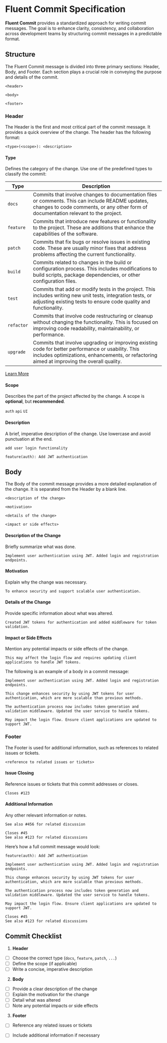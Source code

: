 # Fluent Commit Specification

**Fluent Commit** provides a standardized approach for writing commit messages. The goal is to enhance clarity,
consistency, and collaboration across development teams by structuring commit messages in a predictable format.

## Structure

The Fluent Commit message is divided into three primary sections: Header, Body, and Footer. Each section plays a crucial
role in conveying the purpose and details of the commit.

```
<header>

<body>

<footer>
```

### Header

The Header is the first and most critical part of the commit message. It provides a quick overview of the change. The
header has the following format:

```
<type>(<scope>): <description>
```

#### Type

Defines the category of the change. Use one of the predefined types to classify the commit:

| Type           | Description                                                                                                                                                                                      |
|----------------|--------------------------------------------------------------------------------------------------------------------------------------------------------------------------------------------------|
| ```docs```     | Commits that involve changes to documentation files or comments. This can include README updates, changes to code comments, or any other form of documentation relevant to the project.          |
| ```feature```  | Commits that introduce new features or functionality to the project. These are additions that enhance the capabilities of the software.                                                          |
| ```patch```    | Commits that fix bugs or resolve issues in existing code. These are usually minor fixes that address problems affecting the current functionality.                                               |
| ```build```    | Commits related to changes in the build or configuration process. This includes modifications to build scripts, package dependencies, or other configuration files.                              |
| ```test```     | Commits that add or modify tests in the project. This includes writing new unit tests, integration tests, or adjusting existing tests to ensure code quality and functionality.                  |
| ```refactor``` | Commits that involve code restructuring or cleanup without changing the functionality. This is focused on improving code readability, maintainability, or performance.                           |
| ```upgrade```  | Commits that involve upgrading or improving existing code for better performance or usability. This includes optimizations, enhancements, or refactoring aimed at improving the overall quality. |

[Learn More](COMMIT_TYPE_GUIDE)

#### Scope

Describes the part of the project affected by the change. A scope is **optional**, but **recommended**.

`auth` `api` `UI`

#### Description

A brief, imperative description of the change. Use lowercase and avoid punctuation at the end.

`add user login functionality`

```
feature(auth): Add JWT authentication
```

## Body

The Body of the commit message provides a more detailed explanation of the change. It is separated from the Header by a
blank line.

```
<description of the change>

<motivation>

<details of the change>

<impact or side effects>
```

#### Description of the Change

Briefly summarize what was done.

`Implement user authentication using JWT. Added login and registration endpoints.`

#### Motivation

Explain why the change was necessary.

`To enhance security and support scalable user authentication.`

#### Details of the Change

Provide specific information about what was altered.

`Created JWT tokens for authentication and added middleware for token validation.`

#### Impact or Side Effects

Mention any potential impacts or side effects of the change.

`This may affect the login flow and requires updating client applications to handle JWT tokens.`

The following is an example of a body in a commit message:

```
Implement user authentication using JWT. Added login and registration endpoints.

This change enhances security by using JWT tokens for user authentication, which are more scalable than previous methods.

The authentication process now includes token generation and validation middleware. Updated the user service to handle tokens.

May impact the login flow. Ensure client applications are updated to support JWT.
```

### Footer

The Footer is used for additional information, such as references to related issues or tickets.

```
<reference to related issues or tickets>
```

#### Issue Closing

Reference issues or tickets that this commit addresses or closes.

`Closes #123`

#### Additional Information

Any other relevant information or notes.

`See also #456 for related discussion`

```
Closes #45
See also #123 for related discussions
```

Here’s how a full commit message would look:

```
feature(auth): Add JWT authentication

Implement user authentication using JWT. Added login and registration endpoints.

This change enhances security by using JWT tokens for user authentication, which are more scalable than previous methods.

The authentication process now includes token generation and validation middleware. Updated the user service to handle tokens.

May impact the login flow. Ensure client applications are updated to support JWT.

Closes #45
See also #123 for related discussions
```

## Commit Checklist

1. **Header**

- [ ] Choose the correct type (`docs`, `feature`, `patch`, `...`)
- [ ] Define the scope (if applicable)
- [ ] Write a concise, imperative description

2. **Body**

- [ ] Provide a clear description of the change
- [ ] Explain the motivation for the change
- [ ] Detail what was altered
- [ ] Note any potential impacts or side effects

3. **Footer**

- [ ] Reference any related issues or tickets
- [ ] Include additional information if necessary


